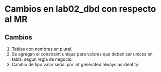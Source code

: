 # Cambios en lab02_dbd con respecto al MR

## Cambios
1. Tablas con nombres en plural.
2. Se agregan el constraint unique para valores que deben ser unicos en tabla, segun regla de negocio.
3. Cambio de tipo valor serial por int generated always as identity.
